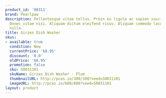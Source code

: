 ```yaml
---
product_id: '00311'
brand: Pearlpaw
description: Pellentesque vitae tellus. Proin eu ligula ac sapien suscipit blandit.
  Donec vitae nisi. Aliquam dictum eleifend risus. Aliquam commodo lacus sit amet
  nulla.
title: Girzes Dish Washer
skus:
- available: true
  condition: New
  currentPrice: '68.95'
  discount: '0.0'
  oldPrice: '68.95'
  promotion: false
  sku: S0031101
  skuName: Girzes Dish Washer - Plum
  thumbnailURL: http://pcas.io/300/300?seed=S0031101
  imageURL: http://pcas.io/600/600?seed=S0031101
layout: product
---
```

